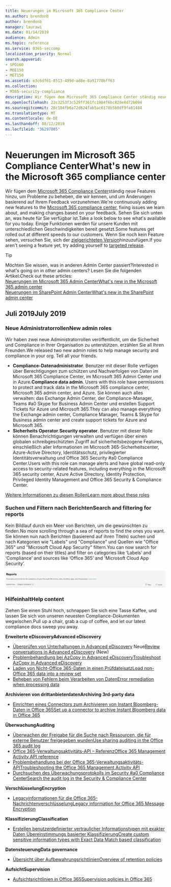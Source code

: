 ```yaml
---
title: Neuerungen im Microsoft 365 Compliance Center
ms.author: brendonb
author: brendonb
manager: laurawi
ms.date: 01/14/2019
audience: Admin
ms.topic: reference
ms.service: O365-seccomp
localization_priority: Normal
search.appverid:
- SPO160
- MOE150
- MET150
ms.assetid: e3c6df61-8513-499d-ad8e-8a91770bff63
ms.collection:
- M365-security-compliance
description: Wir fügen dem Microsoft 365 Compliance Center ständig neue Features hinzu, um Probleme zu beheben, die wir kennen, und um Änderungen basierend auf Ihrem Feedback vorzunehmen. Finden Sie heraus, was wir bis zu diesem Monat gemacht haben.
ms.openlocfilehash: 22c3253f3c529ff361fc1984f6bc82de8d72b094
ms.sourcegitcommit: 28c104fb6a72d624fab5ac6178b5b0df9fa81484
ms.translationtype: MT
ms.contentlocale: de-DE
ms.lasthandoff: 08/12/2019
ms.locfileid: "36297805"
---
```

# <a name="whats-new-in-the-microsoft-365-compliance-center"></a><span data-ttu-id="7086b-104">Neuerungen im Microsoft 365 Compliance Center</span><span class="sxs-lookup"><span data-stu-id="7086b-104">What's new in the Microsoft 365 compliance center</span></span>

<span data-ttu-id="7086b-105">Wir fügen dem [Microsoft 365 Compliance Center](microsoft-365-compliance-center.md)ständig neue Features hinzu, um Probleme zu beheben, die wir kennen, und um Änderungen basierend auf Ihrem Feedback vorzunehmen.</span><span class="sxs-lookup"><span data-stu-id="7086b-105">We're continuously adding new features to the [Microsoft 365 compliance center](microsoft-365-compliance-center.md), fixing issues we learn about, and making changes based on your feedback.</span></span> <span data-ttu-id="7086b-106">Sehen Sie sich unten an, was heute für Sie verfügbar ist.</span><span class="sxs-lookup"><span data-stu-id="7086b-106">Take a look below to see what's available for you today.</span></span> <span data-ttu-id="7086b-107">Einige Funktionen werden für unsere Kunden mit unterschiedlichen Geschwindigkeiten bereit gesetzt.</span><span class="sxs-lookup"><span data-stu-id="7086b-107">Some features get rolled out at different speeds to our customers.</span></span> <span data-ttu-id="7086b-108">Wenn Sie noch kein Feature sehen, versuchen Sie, sich der [zielgerichteten Version](https://docs.microsoft.com/office365/admin/manage/release-options-in-office-365)hinzuzufügen.</span><span class="sxs-lookup"><span data-stu-id="7086b-108">If you aren't seeing a feature yet, try adding yourself to [targeted release](https://docs.microsoft.com/office365/admin/manage/release-options-in-office-365).</span></span>

> [!TIP]
> <span data-ttu-id="7086b-109">Möchten Sie wissen, was in anderen Admin Center passiert?</span><span class="sxs-lookup"><span data-stu-id="7086b-109">Interested in what's going on in other admin centers?</span></span> <span data-ttu-id="7086b-110">Lesen Sie die folgenden Artikel:</span><span class="sxs-lookup"><span data-stu-id="7086b-110">Check out these articles:</span></span><br>[<span data-ttu-id="7086b-111">Neuerungen im Microsoft 365 Admin Center</span><span class="sxs-lookup"><span data-stu-id="7086b-111">What's new in the Microsoft 365 admin center</span></span>](https://docs.microsoft.com/office365/admin/whats-new-in-preview?view=o365-worldwide)<br>[<span data-ttu-id="7086b-112">Neuerungen im SharePoint Admin Center</span><span class="sxs-lookup"><span data-stu-id="7086b-112">What's new in the SharePoint admin center</span></span>](https://docs.microsoft.com/sharepoint/what-s-new-in-admin-center)

## <a name="july-2019"></a><span data-ttu-id="7086b-113">Juli 2019</span><span class="sxs-lookup"><span data-stu-id="7086b-113">July 2019</span></span>

### <a name="new-admin-roles"></a><span data-ttu-id="7086b-114">Neue Administratorrollen</span><span class="sxs-lookup"><span data-stu-id="7086b-114">New admin roles</span></span>

<span data-ttu-id="7086b-115">Wir haben zwei neue Administratorrollen veröffentlicht, um die Sicherheit und Compliance in Ihrer Organisation zu unterstützen. erzählen Sie all Ihren Freunden.</span><span class="sxs-lookup"><span data-stu-id="7086b-115">We released two new admin roles to help manage security and compliance in your org. Tell all your friends.</span></span>

- <span data-ttu-id="7086b-116">**Compliance-Datenadministrator**. Benutzer mit dieser Rolle verfügen über Berechtigungen zum schützen und Nachverfolgen von Daten im Microsoft 365 Compliance Center, im Microsoft 365 Admin Center und in Azure.</span><span class="sxs-lookup"><span data-stu-id="7086b-116">**Compliance data admin**. Users with this role have permissions to protect and track data in the Microsoft 365 compliance center, Microsoft 365 admin center, and Azure.</span></span> <span data-ttu-id="7086b-117">Sie können auch alles verwalten: das Exchange Admin Center, der Compliance-Manager, Teams #a0 Skype for Business Admin Center und erstellen Support Tickets für Azure und Microsoft 365.</span><span class="sxs-lookup"><span data-stu-id="7086b-117">They can also manage everything the Exchange admin center, Compliance Manager, Teams & Skype for Business admin center and create support tickets for Azure and Microsoft 365.</span></span>
- <span data-ttu-id="7086b-118">**Sicherheits Operator**.</span><span class="sxs-lookup"><span data-stu-id="7086b-118">**Security operator**.</span></span> <span data-ttu-id="7086b-119">Benutzer mit dieser Rolle können Benachrichtigungen verwalten und verfügen über einen globalen schreibgeschützten Zugriff auf sicherheitsbezogene Features, einschließlich aller Informationen im Microsoft 365-Sicherheitscenter, Azure-Active Directory, Identitätsschutz, privilegierter Identitätsverwaltung und Office 365 Security #a0 Compliance Center.</span><span class="sxs-lookup"><span data-stu-id="7086b-119">Users with this role can manage alerts and have global read-only access to security-related features, including everything in the Microsoft 365 security center, Azure Active Directory, Identity Protection, Privileged Identity Management and Office 365 Security & Compliance Center.</span></span>

[<span data-ttu-id="7086b-120">Weitere Informationen zu diesen Rollen</span><span class="sxs-lookup"><span data-stu-id="7086b-120">Learn more about these roles</span></span>](https://docs.microsoft.com/office365/securitycompliance/permissions-microsoft-365-compliance-security)

### <a name="search-and-filtering-for-reports"></a><span data-ttu-id="7086b-121">Suchen und Filtern nach Berichten</span><span class="sxs-lookup"><span data-stu-id="7086b-121">Search and filtering for reports</span></span>

<span data-ttu-id="7086b-122">Kein Bildlauf durch ein Meer von Berichten, um die gewünschten zu finden.</span><span class="sxs-lookup"><span data-stu-id="7086b-122">No more scrolling through a sea of reports to find the ones you want.</span></span> <span data-ttu-id="7086b-123">Sie können nun nach Berichten (basierend auf ihren Titeln) suchen und nach Kategorien wie "Labels" und "Compliance" und Quellen wie "Office 365" und "Microsoft Cloud App Security" filtern.</span><span class="sxs-lookup"><span data-stu-id="7086b-123">You can now search for reports (based on their titles) and filter on categories like ‘Labels’ and ‘Compliance’ and sources like ‘Office 365’ and 'Microsoft Cloud App Security’.</span></span>

![Bildschirmaufzeichnung der Such-und Filterschaltflächen für Berichte mit einem angewendeten Filter](media/mcc_report_filtering.png)

### <a name="help-content"></a><span data-ttu-id="7086b-125">Hilfeinhalt</span><span class="sxs-lookup"><span data-stu-id="7086b-125">Help content</span></span>

<span data-ttu-id="7086b-126">Ziehen Sie einen Stuhl hoch, schnappen Sie sich eine Tasse Kaffee, und lassen Sie sich von unseren neuesten Compliance-Dokumenten wegwischen.</span><span class="sxs-lookup"><span data-stu-id="7086b-126">Pull up a chair, grab a cup of coffee, and let our latest compliance docs sweep you away.</span></span>

<span data-ttu-id="7086b-127">**Erweiterte eDiscovery**</span><span class="sxs-lookup"><span data-stu-id="7086b-127">**Advanced eDiscovery**</span></span>
- <span data-ttu-id="7086b-128">[Überprüfen von Unterhaltungen in Advanced eDiscovery](compliance20/conversation-review-sets.md) Neue</span><span class="sxs-lookup"><span data-stu-id="7086b-128">[Review conversations in Advanced eDiscovery](compliance20/conversation-review-sets.md) (New)</span></span>
- [<span data-ttu-id="7086b-129">Problembehandlung bei AzCopy in Advanced eDiscovery</span><span class="sxs-lookup"><span data-stu-id="7086b-129">Troubleshoot AzCopy in Advanced eDiscovery</span></span>](compliance20/troubleshooting-azcopy.md)
- [<span data-ttu-id="7086b-130">Laden von Nicht-Office 365-Daten in einen Prüfdateisatz</span><span class="sxs-lookup"><span data-stu-id="7086b-130">Load non-Office 365 data into a review set</span></span>](compliance20/load-non-office365-data.md)
- [<span data-ttu-id="7086b-131">Beheben von Fehlern beim Verarbeiten von Daten</span><span class="sxs-lookup"><span data-stu-id="7086b-131">Error remediation when processing data</span></span>](compliance20/error-remediation.md)

<span data-ttu-id="7086b-132">**Archivieren von drittanbieterdaten**</span><span class="sxs-lookup"><span data-stu-id="7086b-132">**Archiving 3rd-party data**</span></span>
- [<span data-ttu-id="7086b-133">Einrichten eines Connectors zum Archivieren von Instant Bloomberg-Daten in Office 365</span><span class="sxs-lookup"><span data-stu-id="7086b-133">Set up a connector to archive Instant Bloomberg data in Office 365</span></span>](archive-instant-bloomberg-data.md)

<span data-ttu-id="7086b-134">**Überwachung**</span><span class="sxs-lookup"><span data-stu-id="7086b-134">**Auditing**</span></span>
- [<span data-ttu-id="7086b-135">Überwachen der Freigabe für die Suche nach Ressourcen, die für externe Benutzer freigegeben wurden</span><span class="sxs-lookup"><span data-stu-id="7086b-135">Use sharing auditing in the Office 365 audit log</span></span>](use-sharing-auditing.md)
- [<span data-ttu-id="7086b-136">Office 365-Verwaltungsaktivitäts-API – Referenz</span><span class="sxs-lookup"><span data-stu-id="7086b-136">Office 365 Management Activity API reference</span></span>](https://docs.microsoft.com/office/office-365-management-api/office-365-management-activity-api-reference)
- [<span data-ttu-id="7086b-137">Problembehandlung bei der Office 365-Verwaltungsaktivitäts-API</span><span class="sxs-lookup"><span data-stu-id="7086b-137">Troubleshooting the Office 365 Management Activity API</span></span>](https://docs.microsoft.com/office/office-365-management-api/troubleshooting-the-office-365-management-activity-api)
- [<span data-ttu-id="7086b-138">Durchsuchen des Überwachungsprotokolls im Security #a0 Compliance Center</span><span class="sxs-lookup"><span data-stu-id="7086b-138">Search the audit log in the Security & Compliance Center</span></span>](search-the-audit-log-in-security-and-compliance.md)

<span data-ttu-id="7086b-139">**Verschlüsselung**</span><span class="sxs-lookup"><span data-stu-id="7086b-139">**Encryption**</span></span>
- [<span data-ttu-id="7086b-140">Legacyinformationen für die Office 365-Nachrichtenverschlüsselung</span><span class="sxs-lookup"><span data-stu-id="7086b-140">Legacy information for Office 365 Message Encryption</span></span>](legacy-information-for-message-encryption.md)

<span data-ttu-id="7086b-141">**Klassifizierung**</span><span class="sxs-lookup"><span data-stu-id="7086b-141">**Classification**</span></span>
- [<span data-ttu-id="7086b-142">Erstellen benutzerdefinierter vertraulicher Informationstypen mit exakter Daten Übereinstimmungs basierter Klassifizierung</span><span class="sxs-lookup"><span data-stu-id="7086b-142">Create custom sensitive information types with Exact Data Match based classification</span></span>](create-custom-sensitive-information-types-with-exact-data-match-based-classification.md)

<span data-ttu-id="7086b-143">**Datensteuerung**</span><span class="sxs-lookup"><span data-stu-id="7086b-143">**Data governance**</span></span>
- [<span data-ttu-id="7086b-144">Übersicht über Aufbewahrungsrichtlinien</span><span class="sxs-lookup"><span data-stu-id="7086b-144">Overview of retention policies</span></span>](retention-policies.md)

<span data-ttu-id="7086b-145">**Aufsicht**</span><span class="sxs-lookup"><span data-stu-id="7086b-145">**Supervision**</span></span>
- [<span data-ttu-id="7086b-146">Aufsichtsrichtlinien in Office 365</span><span class="sxs-lookup"><span data-stu-id="7086b-146">Supervision policies in Office 365</span></span>](supervision-policies.md)